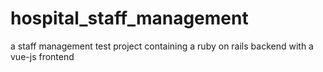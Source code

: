 # hospital_staff_management
a staff management test project containing a ruby on rails backend with a vue-js frontend 
